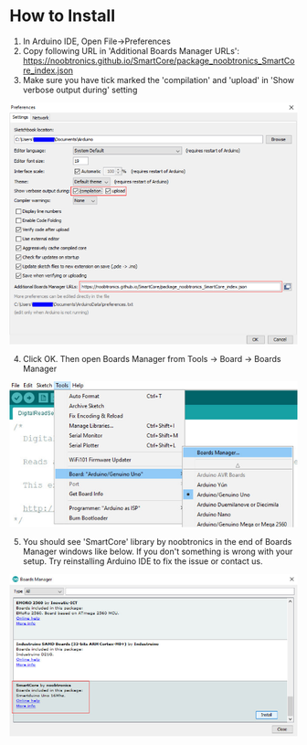 # How to Install

1) In Arduino IDE, Open File->Preferences
2) Copy following URL in 'Additional Boards Manager URLs':
https://noobtronics.github.io/SmartCore/package_noobtronics_SmartCore_index.json
3) Make sure you have tick marked the 'compilation' and 'upload' in 'Show verbose output during' setting

  ![](https://raw.githubusercontent.com/noobtronics/SmartCore/master/images/guide/Preferences.jpg)

4) Click OK. Then open Boards Manager from Tools -> Board -> Boards Manager

  ![](https://raw.githubusercontent.com/noobtronics/SmartCore/master/images/guide/boardmanager.jpg)

5) You should see 'SmartCore' library by noobtronics in the end of Boards Manager windows like below. If you don't something is wrong with your setup. Try reinstalling Arduino IDE to fix the issue or contact us.

  ![](https://raw.githubusercontent.com/noobtronics/SmartCore/master/images/guide/library_install.jpg)
